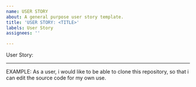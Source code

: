 ```yaml
---
name: USER STORY
about: A general purpose user story template.
title: 'USER STORY: <TITLE>'
labels: User Story
assignees: ''

---
```


User Story: 



***

EXAMPLE: As a user, i would like to be able to clone this repository, so that i can edit the source code for my own use.
